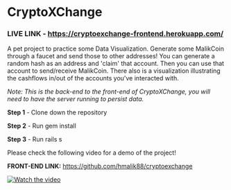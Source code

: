#                                                   CryptoXChange

### LIVE LINK - https://cryptoexchange-frontend.herokuapp.com/

A pet project to practice some Data Visualization. Generate some MalikCoin through a faucet and send those to other addresses! You can generate a random hash as an address and 'claim' that account. Then you can use that account to send/receive MalikCoin. There also is a visualization illustrating the cashflows in/out of the accounts you've interacted with.

*Note: This is the back-end to the front-end of CryptoXChange, you will need to have the server running to persist data.*

**Step 1** - Clone down the repository

**Step 2** - Run gem install 

**Step 3** - Run rails s 

Please check the following video for a demo of the project!

**FRONT-END LINK:** https://github.com/hmalik88/cryptoexchange



[![Watch the video](https://img.youtube.com/vi/Y6moSBYWI74/maxresdefault.jpg)](https://youtu.be/Y6moSBYWI74)

